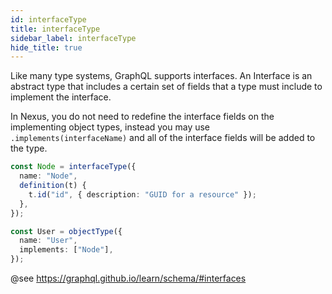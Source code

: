 ```yaml
---
id: interfaceType
title: interfaceType
sidebar_label: interfaceType
hide_title: true
---
```


Like many type systems, GraphQL supports interfaces. An Interface is an
abstract type that includes a certain set of fields that a type must
include to implement the interface.

In Nexus, you do not need to redefine the interface fields on the
implementing object types, instead you may use `.implements(interfaceName)`
and all of the interface fields will be added to the type.

```ts
const Node = interfaceType({
  name: "Node",
  definition(t) {
    t.id("id", { description: "GUID for a resource" });
  },
});

const User = objectType({
  name: "User",
  implements: ["Node"],
});
```

@see https://graphql.github.io/learn/schema/#interfaces
